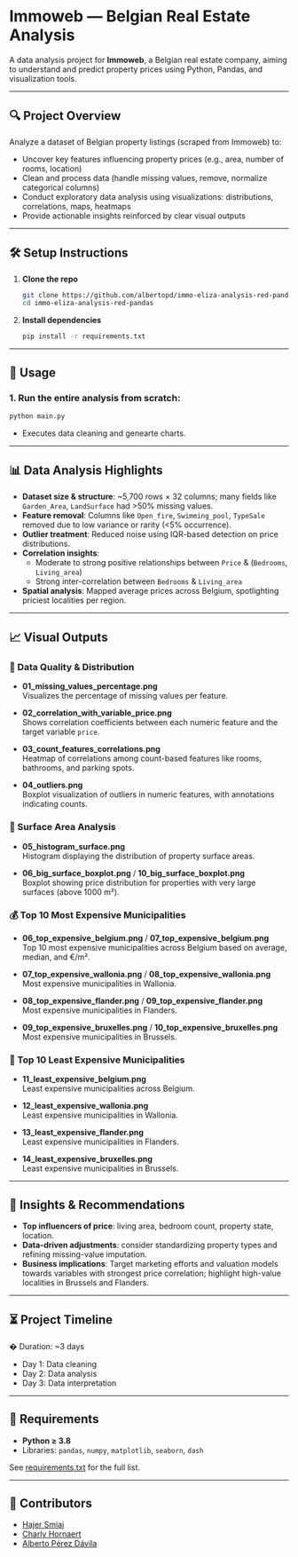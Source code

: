 
# Immoweb — Belgian Real Estate Analysis

A data analysis project for **Immoweb**, a Belgian real estate company, aiming to understand and predict property prices using Python, Pandas, and visualization tools.

---

## 🔍 Project Overview

Analyze a dataset of Belgian property listings (scraped from Immoweb) to:

- Uncover key features influencing property prices (e.g., area, number of rooms, location)
- Clean and process data (handle missing values, remove, normalize categorical columns)
- Conduct exploratory data analysis using visualizations: distributions, correlations, maps, heatmaps
- Provide actionable insights reinforced by clear visual outputs

---

## 🛠️ Setup Instructions

1. **Clone the repo**  
   ```bash
   git clone https://github.com/albertopd/immo-eliza-analysis-red-pandas.git
   cd immo-eliza-analysis-red-pandas
   ```

2. **Install dependencies**  
   ```bash
   pip install -r requirements.txt
   ```

---

## 🚀 Usage

### 1. Run the entire analysis from scratch:
```bash
python main.py
```
- Executes data cleaning and genearte charts.

---

## 📊 Data Analysis Highlights

- **Dataset size & structure**: ~5,700 rows × 32 columns; many fields like `Garden_Area`, `LandSurface` had >50% missing values.
- **Feature removal**: Columns like `Open_fire`, `Swimming_pool`, `TypeSale` removed due to low variance or rarity (<5% occurrence).
- **Outlier treatment**: Reduced noise using IQR-based detection on price distributions.
- **Correlation insights**:
  - Moderate to strong positive relationships between `Price` & (`Bedrooms`, `Living_area`)
  - Strong inter-correlation between `Bedrooms` & `Living_area`
- **Spatial analysis**: Mapped average prices across Belgium, spotlighting priciest localities per region.

---

## 📈 Visual Outputs

### 🧼 Data Quality & Distribution
- **01_missing_values_percentage.png**  
  Visualizes the percentage of missing values per feature.

- **02_correlation_with_variable_price.png**  
  Shows correlation coefficients between each numeric feature and the target variable `price`.

- **03_count_features_correlations.png**  
  Heatmap of correlations among count-based features like rooms, bathrooms, and parking spots.

- **04_outliers.png**  
  Boxplot visualization of outliers in numeric features, with annotations indicating counts.

### 📐 Surface Area Analysis
- **05_histogram_surface.png**  
  Histogram displaying the distribution of property surface areas.

- **06_big_surface_boxplot.png** / **10_big_surface_boxplot.png**  
  Boxplot showing price distribution for properties with very large surfaces (above 1000 m²).

### 💰 Top 10 Most Expensive Municipalities
- **06_top_expensive_belgium.png** / **07_top_expensive_belgium.png**  
  Top 10 most expensive municipalities across Belgium based on average, median, and €/m².

- **07_top_expensive_wallonia.png** / **08_top_expensive_wallonia.png**  
  Most expensive municipalities in Wallonia.

- **08_top_expensive_flander.png** / **09_top_expensive_flander.png**  
  Most expensive municipalities in Flanders.

- **09_top_expensive_bruxelles.png** / **10_top_expensive_bruxelles.png**  
  Most expensive municipalities in Brussels.

### 💸 Top 10 Least Expensive Municipalities
- **11_least_expensive_belgium.png**  
  Least expensive municipalities across Belgium.

- **12_least_expensive_wallonia.png**  
  Least expensive municipalities in Wallonia.

- **13_least_expensive_flander.png**  
  Least expensive municipalities in Flanders.

- **14_least_expensive_bruxelles.png**  
  Least expensive municipalities in Brussels.

---

## 📝 Insights & Recommendations

- **Top influencers of price**: living area, bedroom count, property state, location.
- **Data-driven adjustments**: consider standardizing property types and refining missing-value imputation.
- **Business implications**: Target marketing efforts and valuation models towards variables with strongest price correlation; highlight high-value localities in Brussels and Flanders.

---

## ⏳ Project Timeline

� Duration: ~3 days  
- Day 1: Data cleaning
- Day 2: Data analysis  
- Day 3: Data interpretation

---


## 🧰 Requirements

- **Python ≥ 3.8**
- Libraries: `pandas`, `numpy`, `matplotlib`, `seaborn`, `dash`

See [requirements.txt](requirements.txt) for the full list.

---

## 👥 Contributors

- [Hajer Smiai](https://github.com/hajersmiai)
- [Charly Hornaert](https://github.com/CharlyHo)
- [Alberto Pérez Dávila](https://github.com/albertopd)